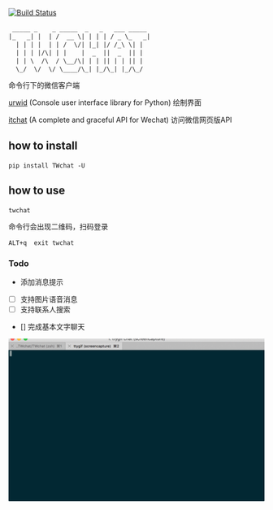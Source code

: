 [![Build Status](https://travis-ci.org/huanglizhuo/TWchat.svg?branch=master)](https://travis-ci.org/huanglizhuo/TWchat)

```Text
 _____ _    _ _____  _   _   ___ _____ 
|_   _| |  | /  __ \| | | | / _ \_   _|
  | | | |  | | /  \/| |_| |/ /_\ \| |  
  | | | |/\| | |    |  _  ||  _  || |  
  | | \  /\  / \__/\| | | || | | || |  
  \_/  \/  \/ \____/\_| |_/\_| |_/\_/  
```

命令行下的微信客户端

[urwid](https://github.com/urwid/urwid) (Console user interface library for Python) 绘制界面

[itchat](https://github.com/littlecodersh/ItChat) (A complete and graceful API for Wechat) 访问微信网页版API

## how to install 

```
pip install TWchat -U
```

## how to use

```
twchat
```

命令行会出现二维码，扫码登录

``` 
ALT+q  exit twchat
```

### Todo

- 添加消息提示
- [ ] 支持图片语音消息
-[ ] 支持联系人搜索
+ [] 完成基本文字聊天

![demo](./demo.gif "demo")
